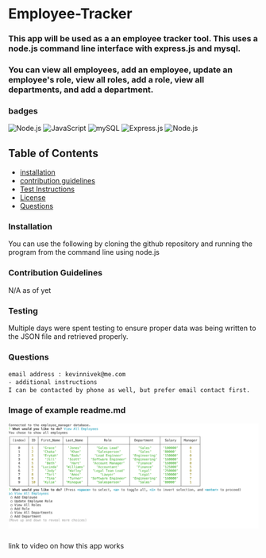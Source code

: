 # Employee-Tracker

### This app will be used as a an employee tracker tool. This uses a node.js command line interface with express.js and mysql.
### You can view all employees, add an employee, update an employee's role, view all roles, add a role, view all departments, and add a department.


### badges
![Node.js](https://img.shields.io/badge/Nodejs-License-blue)
![JavaScript](https://img.shields.io/badge/JavaScript-License-yellowgreen)
![mySQL](https://img.shields.io/badge/mySQL-License-lightgrey)
![Express.js](https://img.shields.io/badge/Express.js-License-yellowgreen)
![Node.js](https://img.shields.io/badge/Nodejs-License-blue)
## Table of Contents

- [installation](#installation)
- [contribution guidelines](#contribution)
- [Test Instructions](#testing)
- [License](#license)
- [Questions](#questions)

### Installation
You can use the following by cloning the github repository and running the program from the command line using node.js



### Contribution Guidelines
N/A as of yet
### Testing
Multiple days were spent testing to ensure proper data was being written to the JSON file and retrieved properly.
### Questions
    email address : kevinnivek@me.com
    - additional instructions 
    I can be contacted by phone as well, but prefer email contact first.

### Image of example readme.md

<img src="./Employee_manager_screenshot.png" alt="Getting started">



### 
link to video on how this app works 

